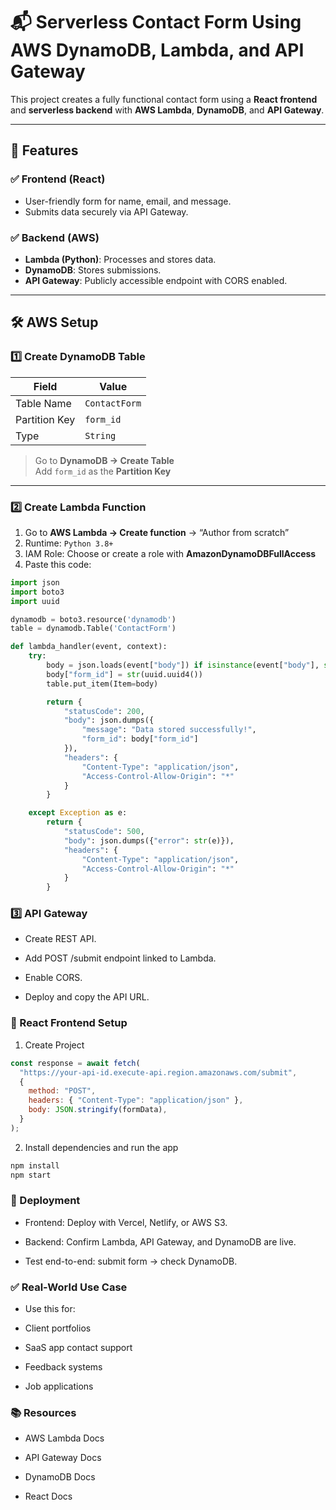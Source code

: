 # 📬 Serverless Contact Form Using AWS DynamoDB, Lambda, and API Gateway

This project creates a fully functional contact form using a **React frontend** and **serverless backend** with **AWS Lambda**, **DynamoDB**, and **API Gateway**.

---

## 📌 Features

### ✅ Frontend (React)

- User-friendly form for name, email, and message.
- Submits data securely via API Gateway.

### ✅ Backend (AWS)

- **Lambda (Python)**: Processes and stores data.
- **DynamoDB**: Stores submissions.
- **API Gateway**: Publicly accessible endpoint with CORS enabled.

---

## 🛠️ AWS Setup

### 1️⃣ Create DynamoDB Table

| Field         | Value         |
| ------------- | ------------- |
| Table Name    | `ContactForm` |
| Partition Key | `form_id`     |
| Type          | `String`      |

> Go to **DynamoDB → Create Table**  
> Add `form_id` as the **Partition Key**

---

### 2️⃣ Create Lambda Function

1. Go to **AWS Lambda → Create function** → “Author from scratch”
2. Runtime: `Python 3.8+`
3. IAM Role: Choose or create a role with **AmazonDynamoDBFullAccess**
4. Paste this code:

```python
import json
import boto3
import uuid

dynamodb = boto3.resource('dynamodb')
table = dynamodb.Table('ContactForm')

def lambda_handler(event, context):
    try:
        body = json.loads(event["body"]) if isinstance(event["body"], str) else event["body"]
        body["form_id"] = str(uuid.uuid4())
        table.put_item(Item=body)

        return {
            "statusCode": 200,
            "body": json.dumps({
                "message": "Data stored successfully!",
                "form_id": body["form_id"]
            }),
            "headers": {
                "Content-Type": "application/json",
                "Access-Control-Allow-Origin": "*"
            }
        }

    except Exception as e:
        return {
            "statusCode": 500,
            "body": json.dumps({"error": str(e)}),
            "headers": {
                "Content-Type": "application/json",
                "Access-Control-Allow-Origin": "*"
            }
        }
```

### 3️⃣ API Gateway

- Create REST API.

- Add POST /submit endpoint linked to Lambda.

- Enable CORS.

- Deploy and copy the API URL.

### 🎨 React Frontend Setup

1. Create Project

```js
const response = await fetch(
  "https://your-api-id.execute-api.region.amazonaws.com/submit",
  {
    method: "POST",
    headers: { "Content-Type": "application/json" },
    body: JSON.stringify(formData),
  }
);
```

2. Install dependencies and run the app

```bash
npm install
npm start
```

### 🚀 Deployment

- Frontend: Deploy with Vercel, Netlify, or AWS S3.

- Backend: Confirm Lambda, API Gateway, and DynamoDB are live.

- Test end-to-end: submit form → check DynamoDB.

### ✅ Real-World Use Case

- Use this for:

- Client portfolios

- SaaS app contact support

- Feedback systems

- Job applications

### 📚 Resources

- AWS Lambda Docs

- API Gateway Docs

- DynamoDB Docs

- React Docs
